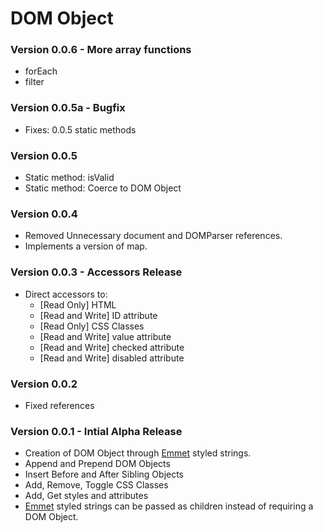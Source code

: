 # DOM Object

### Version 0.0.6 - More array functions

- forEach
- filter

### Version 0.0.5a - Bugfix

- Fixes: 0.0.5 static methods

### Version 0.0.5

- Static method: isValid
- Static method: Coerce to DOM Object

### Version 0.0.4

- Removed Unnecessary document and DOMParser references.
- Implements a version of map. 

### Version 0.0.3 - Accessors Release

- Direct accessors to:
  - [Read Only] HTML
  - [Read and Write] ID attribute
  - [Read Only] CSS Classes
  - [Read and Write] value attribute
  - [Read and Write] checked attribute
  - [Read and Write] disabled attribute

### Version 0.0.2

- Fixed references 

### Version 0.0.1 - Intial Alpha Release

- Creation of DOM Object through [Emmet](https://emmet.io/) styled strings.
- Append and Prepend DOM Objects
- Insert Before and After Sibling Objects
- Add, Remove, Toggle CSS Classes
- Add, Get styles and attributes
- [Emmet](https://emmet.io/) styled strings can be passed as children instead of requiring a DOM Object.

